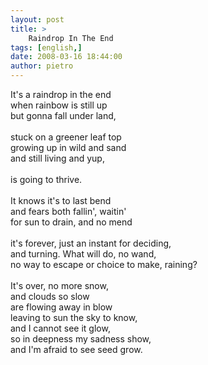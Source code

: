 ```yaml
---
layout: post
title: >
    Raindrop In The End
tags: [english,]
date: 2008-03-16 18:44:00
author: pietro
---
```

It's a raindrop in the end<br/>when rainbow is still up<br/>but gonna fall under land,<br/><br/>stuck on a greener leaf top<br/>growing up in wild and sand<br/>and still living and yup,<br/><br/>is going to thrive.<br/><br/>It knows it's to last bend<br/>and fears both fallin', waitin'<br/>for sun to drain, and no mend<br/><br/>it's forever, just an instant for deciding,<br/>and turning. What will do, no wand,<br/>no way to escape or choice to make, raining?<br/><br/>It's over, no more snow,<br/>and clouds so slow<br/>are flowing away in blow<br/>leaving to sun the sky to know,<br/>and I cannot see it glow,<br/>so in deepness my sadness show,<br/>and I'm afraid to see seed grow.
